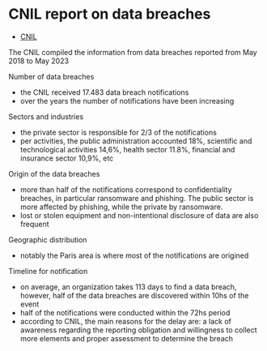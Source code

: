# CNIL report on data breaches

+ [CNIL](PRIVACY/CNIL.pdf)



The CNIL compiled the information from data breaches reported from May 2018 to May 2023

Number of data breaches
- the CNIL received 17.483 data breach notifications
- over the years the number of notifications have been increasing

Sectors and industries
- the private sector is responsible for 2/3 of the notifications
- per activities, the public administration accounted 18%, scientific and technological activities 14,6%, health sector 11.8%, financial and insurance sector 10,9%, etc

Origin of the data breaches
- more than half of the notifications correspond to confidentiality breaches, in particular ransomware and phishing. The public sector is more affected by phishing, while the private by ransomware.
- lost or stolen equipment and non-intentional disclosure of data are also frequent

Geographic distribution
- notably the Paris area is where most of the notifications are origined

Timeline for notification
- on average, an organization takes 113 days to find a data breach, however, half of the data breaches are discovered within 10hs of the event
- half of the notifications were conducted within the 72hs period
- according to CNIL, the main reasons for the delay are: a lack of awareness regarding the reporting obligation and willingness to collect more elements and proper assessment to determine the breach